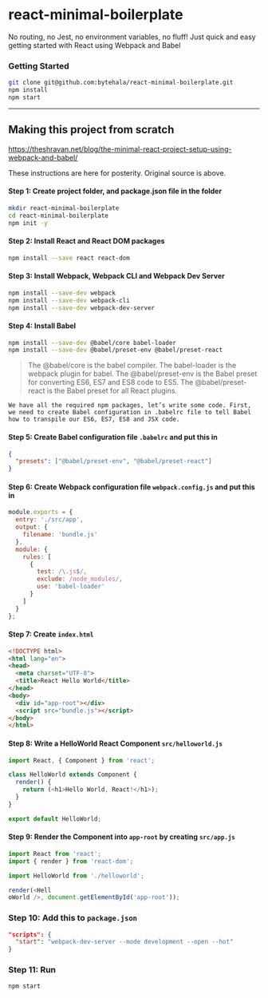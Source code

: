 # react-minimal-boilerplate

No routing, no Jest, no environment variables, no fluff!
Just quick and easy getting started with React using Webpack and Babel

### Getting Started
```bash
git clone git@github.com:bytehala/react-minimal-boilerplate.git
npm install
npm start
```

---
## Making this project from scratch
https://theshravan.net/blog/the-minimal-react-project-setup-using-webpack-and-babel/

These instructions are here for posterity. Original source is above.

#### Step 1: Create project folder, and package.json file in the folder
```bash
mkdir react-minimal-boilerplate
cd react-minimal-boilerplate
npm init -y
```
#### Step 2: Install React and React DOM packages
```bash
npm install --save react react-dom
```
#### Step 3: Install Webpack, Webpack CLI and Webpack Dev Server
```bash
npm install --save-dev webpack
npm install --save-dev webpack-cli
npm install --save-dev webpack-dev-server
```
#### Step 4: Install Babel
```bash
npm install --save-dev @babel/core babel-loader
npm install --save-dev @babel/preset-env @babel/preset-react
```
> The @babel/core is the babel compiler. The babel-loader is the webpack plugin for babel. The @babel/preset-env is the Babel preset for converting ES6, ES7 and ES8 code to ES5. The @babel/preset-react is the Babel preset for all React plugins.

`We have all the required npm packages, let’s write some code. First, we need to create Babel configuration in .babelrc file to tell Babel how to transpile our ES6, ES7, ES8 and JSX code.`
#### Step 5: Create Babel configuration file `.babelrc` and put this in
```json
{
  "presets": ["@babel/preset-env", "@babel/preset-react"]
}
```

#### Step 6: Create Webpack configuration file `webpack.config.js` and put this in
```js
module.exports = {
  entry: './src/app',
  output: {
    filename: 'bundle.js'
  },
  module: {
    rules: [
      {
        test: /\.js$/,
        exclude: /node_modules/,
        use: 'babel-loader'
      }
    ]
  }
};
```
#### Step 7: Create `index.html`
```html
<!DOCTYPE html>
<html lang="en">
<head>
  <meta charset="UTF-8">
  <title>React Hello World</title>
</head>
<body>
  <div id="app-root"></div>
  <script src="bundle.js"></script>
</body>
</html>
```
#### Step 8: Write a HelloWorld React Component `src/helloworld.js`
```js
import React, { Component } from 'react';

class HelloWorld extends Component {
  render() {
    return (<h1>Hello World, React!</h1>); 
  } 
} 

export default HelloWorld;
```
#### Step 9: Render the Component into `app-root` by creating `src/app.js`
```js
import React from 'react';
import { render } from 'react-dom';

import HelloWorld from './helloworld';

render(<Hell
oWorld />, document.getElementById('app-root'));
```
### Step 10: Add this to `package.json`
```json
"scripts": {
  "start": "webpack-dev-server --mode development --open --hot"
}
```
### Step 11: Run
```bash
npm start
```